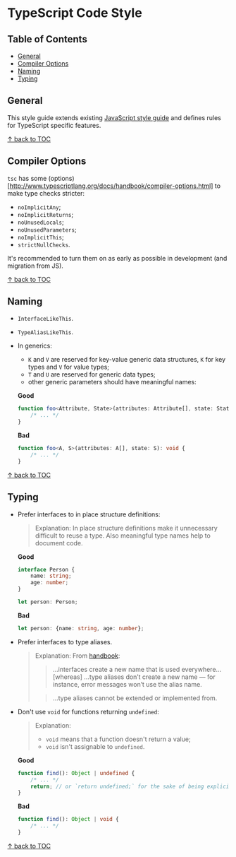 TypeScript Code Style
=====================

## Table of Contents

<!-- START doctoc generated TOC please keep comment here to allow auto update -->
<!-- DON'T EDIT THIS SECTION, INSTEAD RE-RUN doctoc TO UPDATE -->


- [General](#general)
- [Compiler Options](#compiler-options)
- [Naming](#naming)
- [Typing](#typing)

<!-- END doctoc generated TOC please keep comment here to allow auto update -->

## General

This style guide extends existing [JavaScript style guide](javascript.md) and
defines rules for TypeScript specific features.

[&#8593; back to TOC](#table-of-contents)

## Compiler Options

`tsc` has some (options)[http://www.typescriptlang.org/docs/handbook/compiler-options.html]
to make type checks stricter:

* `noImplicitAny`;
* `noImplicitReturns`;
* `noUnusedLocals`;
* `noUnusedParameters`;
* `noImplicitThis`;
* `strictNullChecks`.

It's recommended to turn them on as early as possible in development (and migration
from JS).

[&#8593; back to TOC](#table-of-contents)

## Naming

* `InterfaceLikeThis`.
* `TypeAliasLikeThis`.
* In generics:
  * `K` and `V` are reserved for key-value generic data structures, `K` for key
    types and `V` for value types;
  * `T` and `U` are reserved for generic data types;
  * other generic parameters should have meaningful names:

  **Good**

  ```ts
  function foo<Attribute, State>(attributes: Attribute[], state: State): void {
      /* ... */
  }
  ```

  **Bad**

  ```ts
  function foo<A, S>(attributes: A[], state: S): void {
      /* ... */
  }
  ```

[&#8593; back to TOC](#table-of-contents)

## Typing

* Prefer interfaces to in place structure definitions:

  > Explanation:
  > In place structure definitions make it unnecessary difficult to reuse a type.
  > Also meaningful type names help to document code.

  **Good**

  ```ts
  interface Person {
      name: string;
      age: number;
  }

  let person: Person;
  ```

  **Bad**

  ```ts
  let person: {name: string, age: number};
  ```

* Prefer interfaces to type aliases.

  > Explanation:
  > From [handbook](http://www.typescriptlang.org/docs/handbook/advanced-types.html):
  > > ...interfaces create a new name that is used everywhere... [whereas]
  > > ...type aliases don’t create a new name — for instance, error messages
  > > won’t use the alias name.
  >
  > > ...type aliases cannot be extended or implemented from.

* Don't use `void` for functions returning `undefined`:

  > Explanation:
  > * `void` means that a function doesn't return a value;
  > * `void` isn't assignable to `undefined`.

  **Good**

  ```ts
  function find(): Object | undefined {
      /* ... */
      return; // or `return undefined;` for the sake of being explicit.
  }
  ```

  **Bad**

  ```ts
  function find(): Object | void {
      /* ... */
  }
  ```

[&#8593; back to TOC](#table-of-contents)
